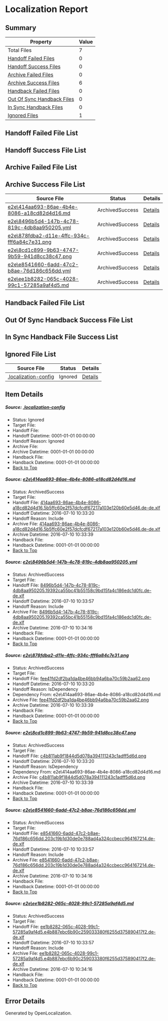 # <a name='report-top'></a> Localization Report

## Summary
 Property | Value 
 -------- | ----- 
 Total Files | 7
[ Handoff Failed Files ](#handoff-failed-list)| 0
[ Handoff Success Files ](#handoff-success-list)| 0
[ Archive Failed Files ](#archive-failed-list)| 0
[ Archive Success Files ](#archive-success-list)| 6
[ Handback Failed Files ](#handback-failed-list)| 0
[ Out Of Sync Handback Files ](#outofsync-handback-success-list)| 0
[ In Sync Handback Files ](#insync-handback-success-list)| 0
[ Ignored Files ](#ignored-list)| 1

## <a name='handoff-failed-list'></a> Handoff Failed File List

## <a name='handoff-success-list'></a> Handoff Success File List

## <a name='archive-failed-list'></a> Archive Failed File List

## <a name='archive-success-list'></a> Archive Success File List
 Source File | Status | Details 
 ----------- | ------ | ------- 
 [e2e\414aa693-86ae-4b4e-8086-a18cd82d4d16.md](https://github.com/OpenLocalizationTestOrg/oltest/blob/d992c72eabe1147d440318c8051d61999705c298/e2e/414aa693-86ae-4b4e-8086-a18cd82d4d16.md) | ArchivedSuccess | [Details](#793e22d5c5051626da0f3f77dba718fa071aa7d21)
 [e2e\8496b5d4-147b-4c78-819c-4db8aa950205.yml](https://github.com/OpenLocalizationTestOrg/oltest/blob/f8ddb9cacd4d316fea343bb81e2f6c61d31c56bc/e2e/8496b5d4-147b-4c78-819c-4db8aa950205.yml) | ArchivedSuccess | [Details](#21d7cd08b26dfdb0a988d9190b7d83f30811929a2)
 [e2e\878fdba2-d11e-4ffc-934c-fff6a84c7e31.png](https://github.com/OpenLocalizationTestOrg/oltest/blob/d992c72eabe1147d440318c8051d61999705c298/e2e/878fdba2-d11e-4ffc-934c-fff6a84c7e31.png) | ArchivedSuccess | [Details](#fee41fd2df2ba1da4be46bb94a6ba70c59b2aa623)
 [e2e\8cd1c899-9b63-4747-9b59-941d8cc38c47.png](https://github.com/OpenLocalizationTestOrg/oltest/blob/d992c72eabe1147d440318c8051d61999705c298/e2e/8cd1c899-9b63-4747-9b59-941d8cc38c47.png) | ArchivedSuccess | [Details](#c4b811ab9f1844d5d078a394111243c1adff5d6d4)
 [e2e\e8541660-6add-47c2-b8ae-76d186c656dd.yml](https://github.com/OpenLocalizationTestOrg/oltest/blob/f8ddb9cacd4d316fea343bb81e2f6c61d31c56bc/e2e/e8541660-6add-47c2-b8ae-76d186c656dd.yml) | ArchivedSuccess | [Details](#d549b2f4140b86464e28f6c422925607d814fd9f5)
 [e2e\ee1b8282-065c-4028-99c1-57285a9af4d5.md](https://github.com/OpenLocalizationTestOrg/oltest/blob/f8ddb9cacd4d316fea343bb81e2f6c61d31c56bc/e2e/ee1b8282-065c-4028-99c1-57285a9af4d5.md) | ArchivedSuccess | [Details](#783838cce55a2ccc87649a4c2fa6dc4ee31a1d586)

## <a name='handback-failed-list'></a> Handback Failed File List

## <a name='outofsync-handback-success-list'></a> Out Of Sync Handback Success File List

## <a name='insync-handback-success-list'></a> In Sync Handback File Success List

## <a name='ignored-list'></a> Ignored File List
 Source File | Status | Details 
 ----------- | ------ | ------- 
 [.localization-config](https://github.com/OpenLocalizationTestOrg/oltest/blob/f8ddb9cacd4d316fea343bb81e2f6c61d31c56bc/.localization-config) | Ignored | [Details](#3d4f252ac210baf56311d7e97dcc2db10974dbd20)

## Item Details
##### <a name='3d4f252ac210baf56311d7e97dcc2db10974dbd20'></a> Source: [.localization-config](https://github.com/OpenLocalizationTestOrg/oltest/blob/f8ddb9cacd4d316fea343bb81e2f6c61d31c56bc/.localization-config)
* Status: Ignored
* Target File: 
* Handoff File: 
* Handoff Datetime: 0001-01-01 00:00:00
* Handoff Reason: Ignored
* Archive File: 
* Archive Datetime: 0001-01-01 00:00:00
* Handback File: 
* Handback Datetime: 0001-01-01 00:00:00
* [Back to Top](#report-top)

##### <a name='793e22d5c5051626da0f3f77dba718fa071aa7d21'></a> Source: [e2e\414aa693-86ae-4b4e-8086-a18cd82d4d16.md](https://github.com/OpenLocalizationTestOrg/oltest/blob/d992c72eabe1147d440318c8051d61999705c298/e2e/414aa693-86ae-4b4e-8086-a18cd82d4d16.md)
* Status: ArchivedSuccess
* Target File: 
* Handoff File: [414aa693-86ae-4b4e-8086-a18cd82d4d16.5b5ffc60e2f57dcfcdf67217a103e120b60e5d46.de-de.xlf](https://github.com/OpenLocalizationTestOrg/olhandoff-e2e/blob/548035b500e0e00998c36f64392bb8c592efd877/ol-handoff/OpenLocalizationTestOrg/oltest-dede-fly/ci/ht/414aa693-86ae-4b4e-8086-a18cd82d4d16.5b5ffc60e2f57dcfcdf67217a103e120b60e5d46.de-de.xlf)
* Handoff Datetime: 2016-07-10 10:33:20
* Handoff Reason: Include
* Archive File: [414aa693-86ae-4b4e-8086-a18cd82d4d16.5b5ffc60e2f57dcfcdf67217a103e120b60e5d46.de-de.xlf](https://github.com/OpenLocalizationTestOrg/olhandoff-e2e/blob/501beebd187dd109ba590c45ca5230224dca5cc1/ol-archive/OpenLocalizationTestOrg/oltest-dede-fly/ci/ht/414aa693-86ae-4b4e-8086-a18cd82d4d16.5b5ffc60e2f57dcfcdf67217a103e120b60e5d46.de-de.xlf)
* Archive Datetime: 2016-07-10 10:33:39
* Handback File: 
* Handback Datetime: 0001-01-01 00:00:00
* [Back to Top](#report-top)

##### <a name='21d7cd08b26dfdb0a988d9190b7d83f30811929a2'></a> Source: [e2e\8496b5d4-147b-4c78-819c-4db8aa950205.yml](https://github.com/OpenLocalizationTestOrg/oltest/blob/f8ddb9cacd4d316fea343bb81e2f6c61d31c56bc/e2e/8496b5d4-147b-4c78-819c-4db8aa950205.yml)
* Status: ArchivedSuccess
* Target File: 
* Handoff File: [8496b5d4-147b-4c78-819c-4db8aa950205.19392ca55bc41b55158c9bd15fa4c186edc1d0fc.de-de.xlf](https://github.com/OpenLocalizationTestOrg/olhandoff-e2e/blob/0101627878558aa27a7b040e1a0f888e6a1368bf/ol-handoff/OpenLocalizationTestOrg/oltest-dede-fly/ci/ht/8496b5d4-147b-4c78-819c-4db8aa950205.19392ca55bc41b55158c9bd15fa4c186edc1d0fc.de-de.xlf)
* Handoff Datetime: 2016-07-10 10:33:57
* Handoff Reason: Include
* Archive File: [8496b5d4-147b-4c78-819c-4db8aa950205.19392ca55bc41b55158c9bd15fa4c186edc1d0fc.de-de.xlf](https://github.com/OpenLocalizationTestOrg/olhandoff-e2e/blob/34b7452bbb5a883e59b446d73e8fb1bdd268dc64/ol-archive/OpenLocalizationTestOrg/oltest-dede-fly/ci/ht/8496b5d4-147b-4c78-819c-4db8aa950205.19392ca55bc41b55158c9bd15fa4c186edc1d0fc.de-de.xlf)
* Archive Datetime: 2016-07-10 10:34:16
* Handback File: 
* Handback Datetime: 0001-01-01 00:00:00
* [Back to Top](#report-top)

##### <a name='fee41fd2df2ba1da4be46bb94a6ba70c59b2aa623'></a> Source: [e2e\878fdba2-d11e-4ffc-934c-fff6a84c7e31.png](https://github.com/OpenLocalizationTestOrg/oltest/blob/d992c72eabe1147d440318c8051d61999705c298/e2e/878fdba2-d11e-4ffc-934c-fff6a84c7e31.png)
* Status: ArchivedSuccess
* Target File: 
* Handoff File: [fee41fd2df2ba1da4be46bb94a6ba70c59b2aa62.png](https://github.com/OpenLocalizationTestOrg/olhandoff-e2e/blob/548035b500e0e00998c36f64392bb8c592efd877/ol-handoff/OpenLocalizationTestOrg/oltest-dede-fly/ci/ht/fee41fd2df2ba1da4be46bb94a6ba70c59b2aa62.png)
* Handoff Datetime: 2016-07-10 10:33:20
* Handoff Reason: IsDependency
* Dependency From: e2e\414aa693-86ae-4b4e-8086-a18cd82d4d16.md
* Archive File: [fee41fd2df2ba1da4be46bb94a6ba70c59b2aa62.png](https://github.com/OpenLocalizationTestOrg/olhandoff-e2e/blob/501beebd187dd109ba590c45ca5230224dca5cc1/ol-archive/OpenLocalizationTestOrg/oltest-dede-fly/ci/ht/fee41fd2df2ba1da4be46bb94a6ba70c59b2aa62.png)
* Archive Datetime: 2016-07-10 10:33:39
* Handback File: 
* Handback Datetime: 0001-01-01 00:00:00
* [Back to Top](#report-top)

##### <a name='c4b811ab9f1844d5d078a394111243c1adff5d6d4'></a> Source: [e2e\8cd1c899-9b63-4747-9b59-941d8cc38c47.png](https://github.com/OpenLocalizationTestOrg/oltest/blob/d992c72eabe1147d440318c8051d61999705c298/e2e/8cd1c899-9b63-4747-9b59-941d8cc38c47.png)
* Status: ArchivedSuccess
* Target File: 
* Handoff File: [c4b811ab9f1844d5d078a394111243c1adff5d6d.png](https://github.com/OpenLocalizationTestOrg/olhandoff-e2e/blob/548035b500e0e00998c36f64392bb8c592efd877/ol-handoff/OpenLocalizationTestOrg/oltest-dede-fly/ci/ht/c4b811ab9f1844d5d078a394111243c1adff5d6d.png)
* Handoff Datetime: 2016-07-10 10:33:20
* Handoff Reason: IsDependency
* Dependency From: e2e\414aa693-86ae-4b4e-8086-a18cd82d4d16.md
* Archive File: [c4b811ab9f1844d5d078a394111243c1adff5d6d.png](https://github.com/OpenLocalizationTestOrg/olhandoff-e2e/blob/501beebd187dd109ba590c45ca5230224dca5cc1/ol-archive/OpenLocalizationTestOrg/oltest-dede-fly/ci/ht/c4b811ab9f1844d5d078a394111243c1adff5d6d.png)
* Archive Datetime: 2016-07-10 10:33:39
* Handback File: 
* Handback Datetime: 0001-01-01 00:00:00
* [Back to Top](#report-top)

##### <a name='d549b2f4140b86464e28f6c422925607d814fd9f5'></a> Source: [e2e\e8541660-6add-47c2-b8ae-76d186c656dd.yml](https://github.com/OpenLocalizationTestOrg/oltest/blob/f8ddb9cacd4d316fea343bb81e2f6c61d31c56bc/e2e/e8541660-6add-47c2-b8ae-76d186c656dd.yml)
* Status: ArchivedSuccess
* Target File: 
* Handoff File: [e8541660-6add-47c2-b8ae-76d186c656dd.203c19b1d30de0e788ad4a324ccbecc964167214.de-de.xlf](https://github.com/OpenLocalizationTestOrg/olhandoff-e2e/blob/0101627878558aa27a7b040e1a0f888e6a1368bf/ol-handoff/OpenLocalizationTestOrg/oltest-dede-fly/ci/ht/e8541660-6add-47c2-b8ae-76d186c656dd.203c19b1d30de0e788ad4a324ccbecc964167214.de-de.xlf)
* Handoff Datetime: 2016-07-10 10:33:57
* Handoff Reason: Include
* Archive File: [e8541660-6add-47c2-b8ae-76d186c656dd.203c19b1d30de0e788ad4a324ccbecc964167214.de-de.xlf](https://github.com/OpenLocalizationTestOrg/olhandoff-e2e/blob/34b7452bbb5a883e59b446d73e8fb1bdd268dc64/ol-archive/OpenLocalizationTestOrg/oltest-dede-fly/ci/ht/e8541660-6add-47c2-b8ae-76d186c656dd.203c19b1d30de0e788ad4a324ccbecc964167214.de-de.xlf)
* Archive Datetime: 2016-07-10 10:34:16
* Handback File: 
* Handback Datetime: 0001-01-01 00:00:00
* [Back to Top](#report-top)

##### <a name='783838cce55a2ccc87649a4c2fa6dc4ee31a1d586'></a> Source: [e2e\ee1b8282-065c-4028-99c1-57285a9af4d5.md](https://github.com/OpenLocalizationTestOrg/oltest/blob/f8ddb9cacd4d316fea343bb81e2f6c61d31c56bc/e2e/ee1b8282-065c-4028-99c1-57285a9af4d5.md)
* Status: ArchivedSuccess
* Target File: 
* Handoff File: [ee1b8282-065c-4028-99c1-57285a9af4d5.e4b887ebc6b90c259033380f6255d375890417f2.de-de.xlf](https://github.com/OpenLocalizationTestOrg/olhandoff-e2e/blob/0101627878558aa27a7b040e1a0f888e6a1368bf/ol-handoff/OpenLocalizationTestOrg/oltest-dede-fly/ci/ht/ee1b8282-065c-4028-99c1-57285a9af4d5.e4b887ebc6b90c259033380f6255d375890417f2.de-de.xlf)
* Handoff Datetime: 2016-07-10 10:33:57
* Handoff Reason: Include
* Archive File: [ee1b8282-065c-4028-99c1-57285a9af4d5.e4b887ebc6b90c259033380f6255d375890417f2.de-de.xlf](https://github.com/OpenLocalizationTestOrg/olhandoff-e2e/blob/34b7452bbb5a883e59b446d73e8fb1bdd268dc64/ol-archive/OpenLocalizationTestOrg/oltest-dede-fly/ci/ht/ee1b8282-065c-4028-99c1-57285a9af4d5.e4b887ebc6b90c259033380f6255d375890417f2.de-de.xlf)
* Archive Datetime: 2016-07-10 10:34:16
* Handback File: 
* Handback Datetime: 0001-01-01 00:00:00
* [Back to Top](#report-top)


## Error Details

Generated by OpenLocalization.
